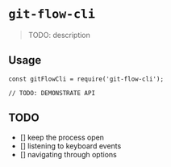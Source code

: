 # `git-flow-cli`

> TODO: description

## Usage

```
const gitFlowCli = require('git-flow-cli');

// TODO: DEMONSTRATE API
```

## TODO

 - [] keep the process open
 - [] listening to keyboard events
 - [] navigating through options